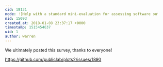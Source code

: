 ```yaml
---
cid: 18131
node: ![Help with a standard mini-evaluation for assessing software outreach efforts?](../notes/warren/10-25-2017/help-with-a-standard-mini-evaluation-for-assessing-software-outreach-efforts)
nid: 15093
created_at: 2018-01-08 23:37:17 +0000
timestamp: 1515454637
uid: 1
author: warren
---
```


We ultimately posted this survey, thanks to everyone!

https://github.com/publiclab/plots2/issues/1890